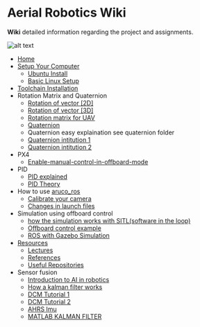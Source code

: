 # Aerial Robotics Wiki

**Wiki** detailed information regarding the project and assignments.

![alt text](https://github.com/AerialRobotics-IITK/Wiki/blob/master/ARIITKLOGO.png?raw=true)
* [Home](https://github.com/AerialRobotics-IITK/Wiki/wiki)
* [Setup Your Computer](https://github.com/AerialRobotics-IITK/Wiki/wiki/Setup-Your-Computer)
  * [Ubuntu Install](https://github.com/AerialRobotics-IITK/Wiki/wiki/Ubuntu_install)
  * [Basic Linux Setup](https://github.com/AerialRobotics-IITK/Wiki/wiki/Basic_Linux_setup)
* [Toolchain Installation](https://github.com/AerialRobotics-IITK/Wiki/wiki/PX4-Toolchain-Installation)
* Rotation Matrix and Quaternion
  * [Rotation of vector [2D]](https://github.com/AerialRobotics-IITK/Wiki/wiki/Rotation-of-vector-%5B2D%5D)
  * [Rotation of vector [3D]](https://github.com/AerialRobotics-IITK/Wiki/wiki/Rotation-of-vector-%5B3D%5D)
  * [Rotation matrix for UAV](https://github.com/AerialRobotics-IITK/Wiki/blob/master/AE321_EqMotion.pdf)
  * [Quaternion](https://github.com/AerialRobotics-IITK/Wiki/blob/master/Quaternion%20lecture.pdf)
  * Quaternion easy explaination see quaternion folder
  * [Quaternion intitution 1](https://www.youtube.com/watch?v=d4EgbgTm0Bg)
  * [Quaternion intitution 2](https://www.youtube.com/watch?v=zjMuIxRvygQ)
* PX4
  * [Enable-manual-control-in-offboard-mode](https://github.com/AerialRobotics-IITK/Wiki/wiki/Enable-manual-control-in-offboard-mode-%5BPX4%5D)
* PID
  * [PID explained](https://www.youtube.com/watch?v=4Y7zG48uHRo)
  * [PID Theory](https://youtu.be/UR0hOmjaHp0?t=215)
* How to use [aruco_ros](https://github.com/AerialRobotics-IITK/aruco_ros)
  * [Calibrate your camera](https://github.com/AerialRobotics-IITK/Wiki/wiki/Camera-Calibration) 
  * [Changes in launch files](https://github.com/AerialRobotics-IITK/Wiki/wiki/launch-files)
* Simulation using offboard control
  * [how the simulation works with SITL(software in the loop)](https://github.com/AerialRobotics-IITK/Wiki/wiki/Gazebo-Simulation-with-iris)
  * [Offboard control example](https://dev.px4.io/en/ros/mavros_offboard.html)
  * [ROS with Gazebo Simulation](https://dev.px4.io/en/simulation/ros_interface.html)
* [Resources](https://github.com/AerialRobotics-IITK/Wiki/wiki/Resources)
  * [Lectures](https://github.com/AerialRobotics-IITK/Wiki/wiki/Lecture-Slides)
  * [References](https://github.com/AerialRobotics-IITK/Wiki/wiki/References)
  * [Useful Repositories](https://github.com/AerialRobotics-IITK/Wiki/wiki/Useful-Repositories)
* Sensor fusion
  * [Introduction to AI in robotics](https://classroom.udacity.com/courses/cs373)
  * [How a kalman filter works](http://www.bzarg.com/p/how-a-kalman-filter-works-in-pictures/)
  * [DCM Tutorial 1](http://www.starlino.com/wp-content/uploads/data/dcm_tutorial/Starlino_DCM_Tutorial_01.pdf)
  * [DCM Tutorial 2](http://www.starlino.com/dcm_tutorial.html)
  * [AHRS Imu](http://x-io.co.uk/open-source-imu-and-ahrs-algorithms/)
  * [MATLAB KALMAN FILTER](https://www.youtube.com/watch?v=mwn8xhgNpFY&list=PLn8PRpmsu08pzi6EMiYnR-076Mh-q3tWr)
